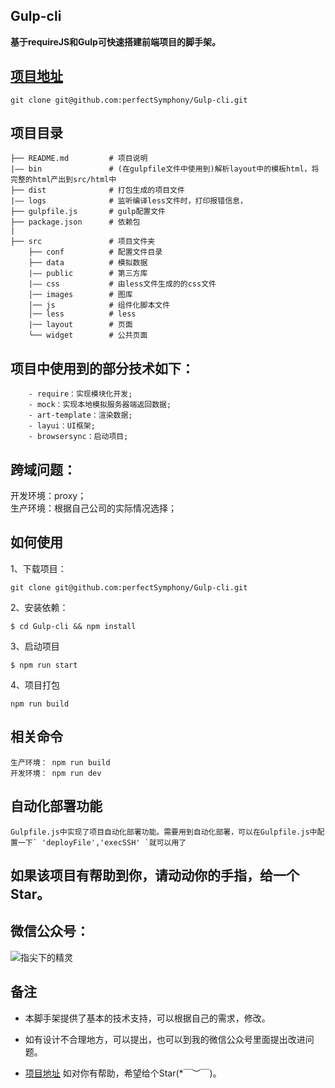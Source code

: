 ## Gulp-cli
**基于requireJS和Gulp可快速搭建前端项目的脚手架。**


## [项目地址](https://github.com/perfectSymphony/Gulp-cli)
```
git clone git@github.com:perfectSymphony/Gulp-cli.git
```

## 项目目录
```
├── README.md         # 项目说明
|—— bin               # (在gulpfile文件中使用到)解析layout中的模板html，将完整的html产出到src/html中
├── dist              # 打包生成的项目文件
|—— logs              # 监听编译less文件时，打印报错信息， 
├── gulpfile.js       # gulp配置文件
├── package.json      # 依赖包
|
├── src               # 项目文件夹
    ├── conf          # 配置文件目录
    ├── data          # 模拟数据
    |—— public        # 第三方库
    |—— css           # 由less文件生成的的css文件
    │── images        # 图库
    │── js            # 组件化脚本文件
    │── less          # less
    |── layout	      # 页面
    └── widget        # 公共页面
```

## 项目中使用到的部分技术如下：
```
	- require：实现模块化开发;
	- mock：实现本地模拟服务器端返回数据;
	- art-template：渲染数据;
	- layui：UI框架;
	- browsersync：启动项目;
```
## 跨域问题：
开发环境：proxy；<br />
生产环境：根据自己公司的实际情况选择；

## 如何使用
1、下载项目：
```
git clone git@github.com:perfectSymphony/Gulp-cli.git

```
2、安装依赖：
```
$ cd Gulp-cli && npm install
```
3、启动项目
```
$ npm run start
```
4、项目打包
```
npm run build
```

## 相关命令
```
生产环境： npm run build
开发环境： npm run dev
```

## 自动化部署功能

```
Gulpfile.js中实现了项目自动化部署功能。需要用到自动化部署，可以在Gulpfile.js中配置一下` 'deployFile','execSSH' `就可以用了

``` 

## 如果该项目有帮助到你，请动动你的手指，给一个Star。

## 微信公众号：
![指尖下的精灵](https://raw.githubusercontent.com/perfectSymphony/Gulp-cli/b08538bc938d56aa729085bf5305afc425bf8d9c/Wechat/0.jpg)


## 备注

* 本脚手架提供了基本的技术支持，可以根据自己的需求，修改。

* 如有设计不合理地方，可以提出，也可以到我的微信公众号里面提出改进问题。

* [项目地址](https://github.com/perfectSymphony/Gulp-cli) 如对你有帮助，希望给个Star(*￣︶￣)。
